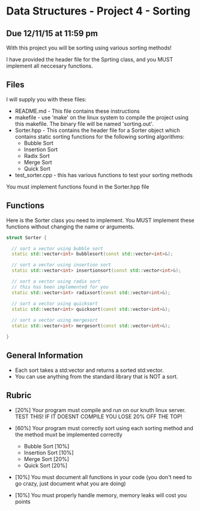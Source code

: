 # Data Structures - Project 4 - Sorting
## Due 12/11/15 at 11:59 pm

With this project you will be sorting using various sorting methods!

I have provided the header file for the Sprting class, and you MUST implement all neccesary functions.


## Files

I will supply you with these files:

 * README.md - This file contains these instructions
 * makefile - use 'make' on the linux system to compile the project using this makefile.  The binary file will be named 'sorting.out'.
 * Sorter.hpp - This contains the header file for a Sorter object which contains static sorting functions for the following sorting algorithms:
   * Bubble Sort
   * Insertion Sort
   * Radix Sort
   * Merge Sort
   * Quick Sort
 * test_sorter.cpp - this has various functions to test your sorting methods

You must implement functions found in the Sorter.hpp file

## Functions

Here is the Sorter class you need to implement. You MUST implement these functions without changing the name or arguments.

```c++
struct Sorter {

  // sort a vector using bubble sort
  static std::vector<int> bubblesort(const std::vector<int>&); 

  // sort a vector using insertion sort
  static std::vector<int> insertionsort(const std::vector<int>&); 

  // sort a vector using radix sort
  // this has been implemented for you
  static std::vector<int> radixsort(const std::vector<int>&); 

  // sort a vector using quicksort
  static std::vector<int> quicksort(const std::vector<int>&); 
  
  // sort a vector using mergesort
  static std::vector<int> mergesort(const std::vector<int>&); 

}

```

## General Information

 * Each sort takes a std:vector<int> and returns a sorted std:vector<int>.
 * You can use anything from the standard library that is NOT a sort.

## Rubric

 * [20%] Your program must compile and run on our knuth linux server. TEST THIS! IF IT DOESNT COMPILE YOU LOSE 20% OFF THE TOP!

 * [60%] Your program must correctly sort using each sorting method and the method muxt be implemented correctly
   * Bubble Sort [10%]
   * Insertion Sort [10%]
   * Merge Sort [20%]
   * Quick Sort [20%]

 * [10%] You must document all functions in your code (you don't need to go crazy, just document what you are doing)

 * [10%] You must properly handle memory, memory leaks will cost you points
